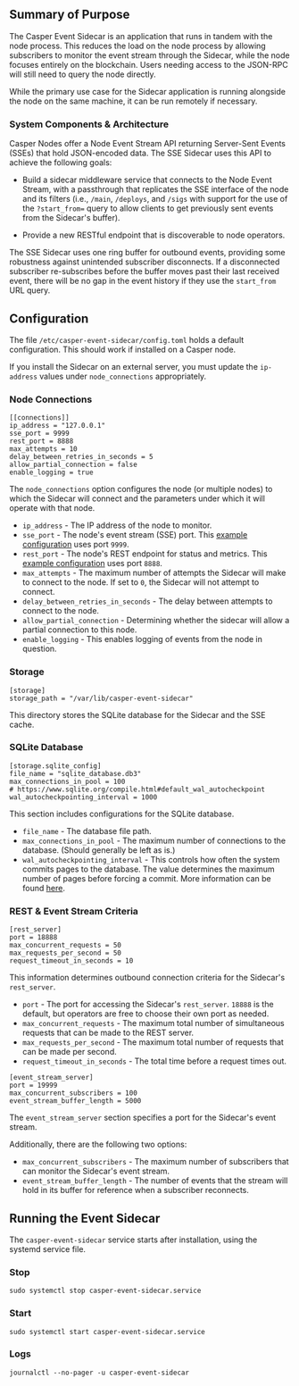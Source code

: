 ## Summary of Purpose

The Casper Event Sidecar is an application that runs in tandem with the node process. This reduces the load on the node process by allowing subscribers to monitor the event stream through the Sidecar, while the node focuses entirely on the blockchain. Users needing access to the JSON-RPC will still need to query the node directly.

While the primary use case for the Sidecar application is running alongside the node on the same machine, it can be run remotely if necessary.

### System Components & Architecture

Casper Nodes offer a Node Event Stream API returning Server-Sent Events (SSEs) that hold JSON-encoded data. The SSE Sidecar uses this API to achieve the following goals:

* Build a sidecar middleware service that connects to the Node Event Stream, with a passthrough that replicates the SSE interface of the node and its filters (i.e., `/main`, `/deploys`, and `/sigs` with support for the use of the `?start_from=` query to allow clients to get previously sent events from the Sidecar's buffer).

* Provide a new RESTful endpoint that is discoverable to node operators.

The SSE Sidecar uses one ring buffer for outbound events, providing some robustness against unintended subscriber disconnects. If a disconnected subscriber re-subscribes before the buffer moves past their last received event, there will be no gap in the event history if they use the `start_from` URL query.


## Configuration

The file `/etc/casper-event-sidecar/config.toml` holds a default configuration. This should work if installed on a Casper node.

If you install the Sidecar on an external server, you must update the `ip-address` values under `node_connections` appropriately.

### Node Connections

```
[[connections]]
ip_address = "127.0.0.1"
sse_port = 9999
rest_port = 8888
max_attempts = 10
delay_between_retries_in_seconds = 5
allow_partial_connection = false
enable_logging = true
```

The `node_connections` option configures the node (or multiple nodes) to which the Sidecar will connect and the parameters under which it will operate with that node.

* `ip_address` - The IP address of the node to monitor.
* `sse_port` - The node's event stream (SSE) port. This [example configuration](EXAMPLE_NODE_CONFIG.toml) uses port `9999`.
* `rest_port` - The node's REST endpoint for status and metrics. This [example configuration](EXAMPLE_NODE_CONFIG.toml) uses port `8888`.
* `max_attempts` - The maximum number of attempts the Sidecar will make to connect to the node. If set to `0`, the Sidecar will not attempt to connect.
* `delay_between_retries_in_seconds` - The delay between attempts to connect to the node.
* `allow_partial_connection` - Determining whether the sidecar will allow a partial connection to this node.
* `enable_logging` - This enables logging of events from the node in question.

### Storage

```
[storage]
storage_path = "/var/lib/casper-event-sidecar"
```
This directory stores the SQLite database for the Sidecar and the SSE cache.

### SQLite Database

```
[storage.sqlite_config]
file_name = "sqlite_database.db3"
max_connections_in_pool = 100
# https://www.sqlite.org/compile.html#default_wal_autocheckpoint
wal_autocheckpointing_interval = 1000
```

This section includes configurations for the SQLite database.

* `file_name` - The database file path.
* `max_connections_in_pool` - The maximum number of connections to the database. (Should generally be left as is.)
* `wal_autocheckpointing_interval` - This controls how often the system commits pages to the database. The value determines the maximum number of pages before forcing a commit. More information can be found [here](https://www.sqlite.org/compile.html#default_wal_autocheckpoint).

### REST & Event Stream Criteria

```
[rest_server]
port = 18888
max_concurrent_requests = 50
max_requests_per_second = 50
request_timeout_in_seconds = 10
```

This information determines outbound connection criteria for the Sidecar's `rest_server`.

* `port` - The port for accessing the Sidecar's `rest_server`. `18888` is the default, but operators are free to choose their own port as needed.
* `max_concurrent_requests` - The maximum total number of simultaneous requests that can be made to the REST server.
* `max_requests_per_second` - The maximum total number of requests that can be made per second.
* `request_timeout_in_seconds` - The total time before a request times out.

```
[event_stream_server]
port = 19999
max_concurrent_subscribers = 100
event_stream_buffer_length = 5000
```

The `event_stream_server` section specifies a port for the Sidecar's event stream.

Additionally, there are the following two options:

* `max_concurrent_subscribers` - The maximum number of subscribers that can monitor the Sidecar's event stream.
* `event_stream_buffer_length` - The number of events that the stream will hold in its buffer for reference when a subscriber reconnects.

## Running the Event Sidecar

The `casper-event-sidecar` service starts after installation, using the systemd service file.

### Stop

`sudo systemctl stop casper-event-sidecar.service`

### Start

`sudo systemctl start casper-event-sidecar.service`

### Logs

`journalctl --no-pager -u casper-event-sidecar`